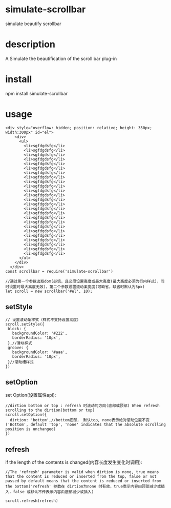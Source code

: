 # simulate-scrollbar
simulate beautify scrollbar
# description
A Simulate the beautification of the scroll bar plug-in

# install
npm install simulate-scrollbar
# usage
```
<div style="overflow: hidden; position: relative; height: 350px; width:300px" id="el">
    <div>
      <ul>
        <li>sgfdgdsfg</li>
        <li>sgfdgdsfg</li>
        <li>sgfdgdsfg</li>
        <li>sgfdgdsfg</li>
        <li>sgfdgdsfg</li>
        <li>sgfdgdsfg</li>
        <li>sgfdgdsfg</li>
        <li>sgfdgdsfg</li>
        <li>sgfdgdsfg</li>
        <li>sgfdgdsfg</li>
        <li>sgfdgdsfg</li>
        <li>sgfdgdsfg</li>
        <li>sgfdgdsfg</li>
        <li>sgfdgdsfg</li>
        <li>sgfdgdsfg</li>
        <li>sgfdgdsfg</li>
        <li>sgfdgdsfg</li>
        <li>sgfdgdsfg</li>
        <li>sgfdgdsfg</li>
        <li>sgfdgdsfg</li>
        <li>sgfdgdsfg</li>
        <li>sgfdgdsfg</li>
        <li>sgfdgdsfg</li>
        <li>sgfdgdsfg</li>
        <li>sgfdgdsfg</li>
      </ul>
    </div>
  </div>
const scrollbar = require('simulate-scrollbar')

//通过第一个参数选取dom(必填，且必须设置高度或最大高度(最大高度必须为行内样式)，同时设置时最大高度无效)，第二个参数设置滚动条宽度(可缺省，缺省时默认为5px)
let scroll = new scrollbar('#el', 10);
 ```
  ## setStyle
 ```
// 设置滚动条样式（样式不支持设置高度）
scroll.setStyle({
  block: {
    backgroundColor: '#222',
    borderRadius: '10px',
  },//滑块样式
  groove: {
    backgroundColor: '#aaa',
    borderRadius: '10px',
  }//滚动槽样式
})
 ```

 ## setOption
 set Option(设置属性api):
 ```
//dirtion bottom or top : refresh 时滚动的方向(底部或顶部) When refresh scrolling to the dirtion(bottom or top)
 scroll.setOption({
   dirtion: 'bottom',//bottom底部， 默认top, none表示绝对滚动位置不变 ('Bottom', default 'top', 'none' indicates that the absolute scrolling position is unchanged)
 })
 ```

 ## refresh
 if the length of the contents is changed(内容长度发生变化时调用):
 ```
 //The 'refresh' parameter is valid when dirtion is none, true means that the content is reduced or inserted from the top, false or not passed by default means that the content is reduced or inserted from the bottom('refresh' 参数在 dirtion为none 时有效，true表示内容由顶部减少或插入，false 或默认不传表示内容由底部减少或插入)

 scroll.refresh(refresh)
 ```
